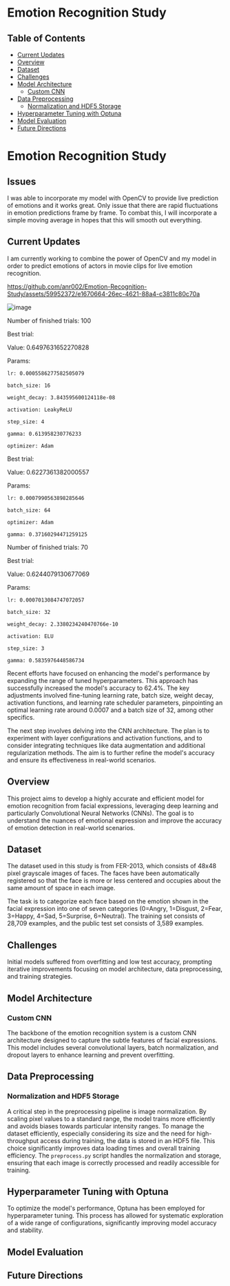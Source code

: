 # Emotion Recognition Study

## Table of Contents
- [Current Updates](#current-updates)
- [Overview](#overview)
- [Dataset](#dataset)
- [Challenges](#challenges)
- [Model Architecture](#model-architecture)
  - [Custom CNN](#custom-cnn)
- [Data Preprocessing](#data-preprocessing)
  - [Normalization and HDF5 Storage](#normalization-and-hdf5-storage)
- [Hyperparameter Tuning with Optuna](#hyperparameter-tuning-with-optuna)
- [Model Evaluation](#model-evaluation)
- [Future Directions](#future-directions)

# Emotion Recognition Study

## Issues

I was able to incorporate my model with OpenCV to provide live prediction of emotions and it works great. Only issue that there are rapid fluctuations in emotion predictions frame by frame. To combat this, I will incorporate a simple moving average in hopes that this will smooth out everything.

## Current Updates

I am currently working to combine the power of OpenCV and my model in order to predict emotions of actors in movie clips for live emotion recognition.



https://github.com/anr002/Emotion-Recognition-Study/assets/59952372/e1670664-26ec-4621-88a4-c3811c80c70a



![image](https://github.com/anr002/Emotion-Recognition-Study/assets/59952372/2d08fe43-fc90-49cc-a254-bb02d2eacff2)


Number of finished trials:  100

Best trial:

  Value:  0.6497631652270828

Params: 

    lr: 0.0005586277582505079
    
    batch_size: 16
    
    weight_decay: 3.843595600124118e-08
    
    activation: LeakyReLU
    
    step_size: 4
    
    gamma: 0.613958230776233
    
    optimizer: Adam


Best trial:

  Value:  0.6227361382000557
  
  Params:
  
    lr: 0.0007990563898285646
    
    batch_size: 64
    
    optimizer: Adam
    
    gamma: 0.37160294471259125
    

Number of finished trials:  70

Best trial:

  Value:  0.6244079130677069
  
  Params:
  
    lr: 0.0007013084747072057
    
    batch_size: 32
    
    weight_decay: 2.3380234240470766e-10
    
    activation: ELU
    
    step_size: 3
    
    gamma: 0.5835976448586734
    

Recent efforts have focused on enhancing the model's performance by expanding the range of tuned hyperparameters. This approach has successfully increased the model's accuracy to 62.4%. The key adjustments involved fine-tuning learning rate, batch size, weight decay, activation functions, and learning rate scheduler parameters, pinpointing an optimal learning rate around 0.0007 and a batch size of 32, among other specifics.

The next step involves delving into the CNN architecture. The plan is to experiment with layer configurations and activation functions, and to consider integrating techniques like data augmentation and additional regularization methods. The aim is to further refine the model's accuracy and ensure its effectiveness in real-world scenarios.


## Overview

This project aims to develop a highly accurate and efficient model for emotion recognition from facial expressions, leveraging deep learning and particularly Convolutional Neural Networks (CNNs). The goal is to understand the nuances of emotional expression and improve the accuracy of emotion detection in real-world scenarios.

## Dataset

The dataset used in this study is from FER-2013, which consists of 48x48 pixel grayscale images of faces. The faces have been automatically registered so that the face is more or less centered and occupies about the same amount of space in each image.

The task is to categorize each face based on the emotion shown in the facial expression into one of seven categories (0=Angry, 1=Disgust, 2=Fear, 3=Happy, 4=Sad, 5=Surprise, 6=Neutral). The training set consists of 28,709 examples, and the public test set consists of 3,589 examples.

## Challenges

Initial models suffered from overfitting and low test accuracy, prompting iterative improvements focusing on model architecture, data preprocessing, and training strategies.

## Model Architecture

### Custom CNN

The backbone of the emotion recognition system is a custom CNN architecture designed to capture the subtle features of facial expressions. This model includes several convolutional layers, batch normalization, and dropout layers to enhance learning and prevent overfitting.

## Data Preprocessing

### Normalization and HDF5 Storage

A critical step in the preprocessing pipeline is image normalization. By scaling pixel values to a standard range, the model trains more efficiently and avoids biases towards particular intensity ranges. To manage the dataset efficiently, especially considering its size and the need for high-throughput access during training, the data is stored in an HDF5 file. This choice significantly improves data loading times and overall training efficiency. The `preprocess.py` script handles the normalization and storage, ensuring that each image is correctly processed and readily accessible for training.

## Hyperparameter Tuning with Optuna

To optimize the model's performance, Optuna has been employed for hyperparameter tuning. This process has allowed for systematic exploration of a wide range of configurations, significantly improving model accuracy and stability.

## Model Evaluation


## Future Directions

